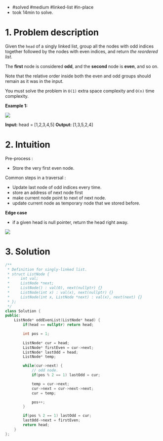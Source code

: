 
- #solved #medium #linked-list #in-place
- took 14min to solve.
# 1. Problem description

Given the `head` of a singly linked list, group all the nodes with odd indices together followed by the nodes with even indices, and return _the reordered list_.

The **first** node is considered **odd**, and the **second** node is **even**, and so on.

Note that the relative order inside both the even and odd groups should remain as it was in the input.

You must solve the problem in `O(1)` extra space complexity and `O(n)` time complexity.

**Example 1:**

![](https://assets.leetcode.com/uploads/2021/03/10/oddeven-linked-list.jpg)

**Input:** head = [1,2,3,4,5]
**Output:** [1,3,5,2,4]


# 2. Intuition

Pre-process :
- Store the very first even node.

Common steps in a traversal :
- Update last node of odd indices every time.
- store an address of next node first
- make current node point to next of next node.
- update current node as temporary node that we stored before.

**Edge case**
- if a given head is null pointer, return the head right away.

![](../../../../../images/Pasted%20image%2020240206121207.png)


# 3. Solution
```cpp
/**
 * Definition for singly-linked list.
 * struct ListNode {
 *     int val;
 *     ListNode *next;
 *     ListNode() : val(0), next(nullptr) {}
 *     ListNode(int x) : val(x), next(nullptr) {}
 *     ListNode(int x, ListNode *next) : val(x), next(next) {}
 * };
 */
class Solution {
public:
    ListNode* oddEvenList(ListNode* head) {
        if(head == nullptr) return head;

        int pos = 1;
        
        ListNode* cur = head;
        ListNode* firstEven = cur->next;
        ListNode* lastOdd = head;
        ListNode* temp;

        while(cur->next) {
            // odd node.
            if(pos % 2 == 1) lastOdd = cur;

            temp = cur->next;
            cur->next = cur->next->next;
            cur = temp;

            pos++;
        }

        if(pos % 2 == 1) lastOdd = cur;
        lastOdd->next = firstEven;
        return head;
    }
};
```
